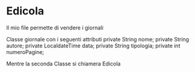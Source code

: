 # Edicola
Il mio file permette di vendere i giornali

Classe giornale con i seguenti attributi private String nome; private String autore; private LocaldateTime data; private String tipologia; private int numeroPagine;

Mentre la seconda Classe si chiamera Edicola
